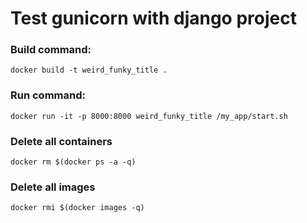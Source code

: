 # Test gunicorn with django project

### Build command:
`docker build -t weird_funky_title .`

### Run command:
`docker run -it -p 8000:8000 weird_funky_title /my_app/start.sh`


### Delete all containers
`docker rm $(docker ps -a -q)`
### Delete all images
`docker rmi $(docker images -q)`
